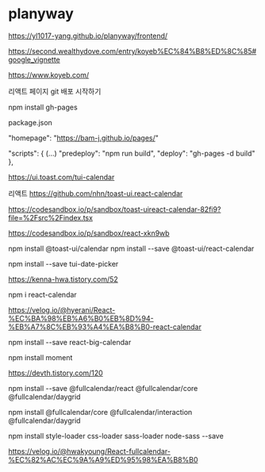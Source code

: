 # planyway

https://yl1017-yang.github.io/planyway/frontend/

https://second.wealthydove.com/entry/koyeb%EC%84%B8%ED%8C%85#google_vignette

https://www.koyeb.com/


리액트 페이지  git 배포 시작하기

npm install gh-pages

package.json

"homepage": "https://bam-j.github.io/pages/"

"scripts": {
    (...)
    "predeploy": "npm run build",
    "deploy": "gh-pages -d build"
  },




https://ui.toast.com/tui-calendar

리액트
https://github.com/nhn/toast-ui.react-calendar

https://codesandbox.io/p/sandbox/toast-uireact-calendar-82fi9?file=%2Fsrc%2Findex.tsx

https://codesandbox.io/p/sandbox/react-xkn9wb


npm install @toast-ui/calendar
npm install --save @toast-ui/react-calendar

npm install --save tui-date-picker



https://kenna-hwa.tistory.com/52


npm i react-calendar

https://velog.io/@hyerani/React-%EC%BA%98%EB%A6%B0%EB%8D%94-%EB%A7%8C%EB%93%A4%EA%B8%B0-react-calendar



npm install --save react-big-calendar

npm install moment

https://devth.tistory.com/120



npm install --save @fullcalendar/react @fullcalendar/core @fullcalendar/daygrid

npm install @fullcalendar/core @fullcalendar/interaction @fullcalendar/daygrid


npm install style-loader css-loader sass-loader node-sass --save

https://velog.io/@hwakyoung/React-fullcalendar-%EC%82%AC%EC%9A%A9%ED%95%98%EA%B8%B0